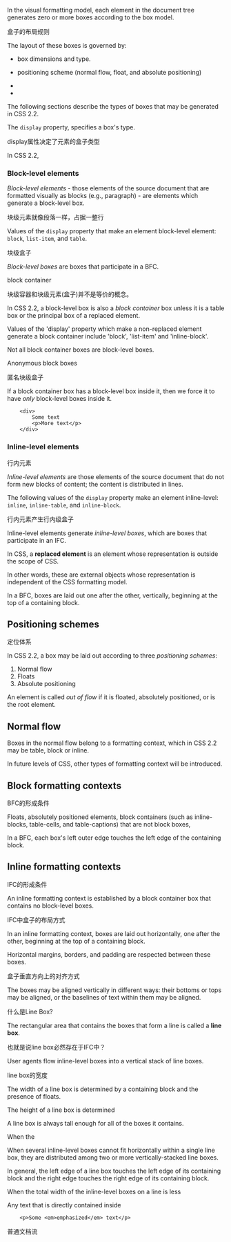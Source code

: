In the visual formatting model, each element in the document tree generates zero or more boxes according to the box model.

盒子的布局规则

The layout of these boxes is governed by:

- box dimensions and type.

- positioning scheme (normal flow, float, and absolute positioning)

-

-

The following sections describe the types of boxes that may be generated in CSS 2.2.

The `display` property, specifies a box's type.

display属性决定了元素的盒子类型

In CSS 2.2, 

### Block-level elements

*Block-level elements* - those elements of the source document that are formatted visually as blocks (e.g., paragraph) - are elements which generate a block-level box.

块级元素就像段落一样，占据一整行

Values of the `display` property that make an element block-level element: `block`, `list-item`, and `table`.

块级盒子

*Block-level boxes* are boxes that participate in a BFC.

block container

块级容器和块级元素(盒子)并不是等价的概念。

In CSS 2.2, a block-level box is also a *block container* box unless it is a table box or the principal box of a replaced element.

Values of the 'display' property which make a non-replaced element generate a block container include 'block', 'list-item' and 'inline-block'.

Not all block container boxes are block-level boxes.

Anonymous block boxes

匿名块级盒子

If a block container box has a block-level box inside it, then we force it to have *only* block-level boxes inside it.

        <div>
            Some text
            <p>More text</p>
        </div>
        
### Inline-level elements

行内元素

*Inline-level elements* are those elements of the source document that do not form new blocks of content; the content is distributed in lines.

The following values of the `display` property make an element inline-level: `inline`, `inline-table`, and `inline-block`.

行内元素产生行内级盒子

Inline-level elements generate *inline-level boxes*, which are boxes that participate in an IFC.

In CSS, a **replaced element** is an element whose representation is outside the scope of CSS.

In other words, these are external objects whose representation is independent of the CSS formatting model.

In a BFC, boxes are laid  out one after the other, vertically, beginning at the top of a containing block.

## Positioning schemes

定位体系

In CSS 2.2, a box may be laid out according to three *positioning schemes*:

1. Normal flow
2. Floats
3. Absolute positioning

An element is called *out of flow* if it is floated, absolutely positioned, or is the root element.

## Normal flow

Boxes in the normal flow belong to a formatting context, which in CSS 2.2 may be table, block or inline.

In future levels of CSS, other types of formatting context will be introduced.

## Block formatting contexts

BFC的形成条件

Floats, absolutely positioned elements, block containers (such as inline-blocks, table-cells, and table-captions) that are not block boxes,

In a BFC, each box's left outer edge touches the left edge of the containing block.

## Inline formatting contexts

IFC的形成条件

An inline formatting context is established by a block container box that contains no block-level boxes.

IFC中盒子的布局方式

In an inline formatting context, boxes are laid out horizontally, one after the other, beginning at the top of a containing block.

Horizontal margins, borders, and padding are respected between these boxes.

盒子垂直方向上的对齐方式

The boxes may be aligned vertically in different ways: their bottoms or tops may be aligned, or the baselines of text within them may be aligned.

什么是Line Box?

The rectangular area that contains the boxes that form a line is called a **line box**.

也就是说line box必然存在于IFC中？

User agents flow inline-level boxes into a vertical stack of line boxes.

line box的宽度

The width of a line box is determined by a containing block and the presence of floats.

The height of a line box is determined 

A line box is always tall enough for all of the boxes it contains.

When the 

When several inline-level boxes cannot fit horizontally within a single line box, they are distributed among two or more vertically-stacked line boxes.

In general, the left edge of a line box touches the left edge of its containing block and the right edge touches the right edge of its containing block.

When the total width of the inline-level boxes on a line is less 

Any text that is directly contained inside 

        <p>Some <em>emphasized</em> text</p>
        
普通文档流